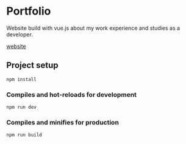 # Portfolio

Website build with vue.js about my work experience and studies as a developer.

[website](https://marcterradas.github.io)

## Project setup
```
npm install
```

### Compiles and hot-reloads for development
```
npm run dev
```

### Compiles and minifies for production
```
npm run build
```
